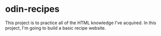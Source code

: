 # odin-recipes
This project is to practice all of the HTML knowledge I've acquired.
In this project, I'm going to build a basic recipe website.

